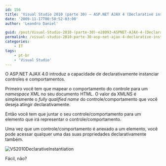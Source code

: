 ```yaml
---
id: 156
title: 'Visual Studio 2010 (parte 30) – ASP.NET AJAX 4 (Declarative instantiation)'
date: '2009-11-17T00:58:52-03:00'
author: 'Leandro Daniel'

guid: /post/Visual-Studio-2010-(parte-30)-e28093-ASPNET-AJAX-4-(Declarative-instantiation).aspx
permalink: /visual-studio-2010-parte-30-asp-net-ajax-4-declarative-instantiation/
categories:
    - IT
tags:
    - pt-br
    - 'Visual Studio'
---
```


O ASP.NET AJAX 4.0 introduz a capacidade de declarativamente instanciar controles e comportamentos.

Primeiro você tem que mapear o comportamento do controle para um *namespace* XML no seu documento HTML. O valor da XMLNS é simplesmente o *fully qualified name* do controle/comportamento que você deseja atingir declarativamente.

Então você tem que juntar o seu controle/comportamento para um elemento que irá representar o controle/comportamento.

Uma vez que um controle/comportamento é anexado a um elemento, você pode acessar qualquer uma das suas propriedades declarativamente também.

![VS2010DeclarativeInstantiation](http://leandrodaniel.com/pics/WindowsLiveWriter/VisualStudio2010parte40/5E212564/VS2010DeclarativeInstantiation.gif "VS2010DeclarativeInstantiation")

Fácil, não?
